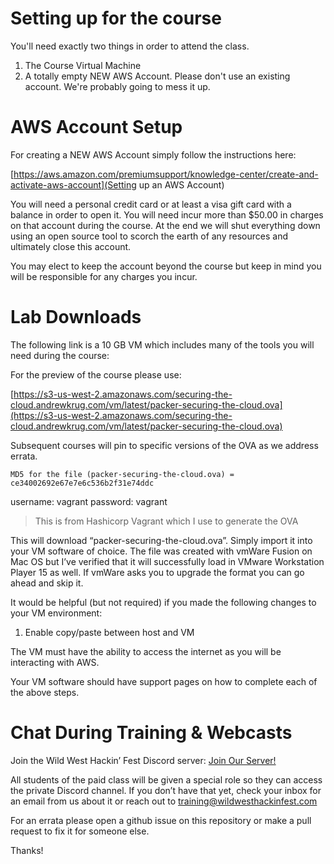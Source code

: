 # Setting up for the course

You'll need exactly two things in order to attend the class.  

1. The Course Virtual Machine
2. A totally empty NEW AWS Account.  Please don't use
an existing account.  We're probably going to mess it up.

# AWS Account Setup

For creating a NEW AWS Account simply follow the instructions here:

[https://aws.amazon.com/premiumsupport/knowledge-center/create-and-activate-aws-account](Setting up an AWS Account)

You will need a personal credit card or at least a visa gift card with a balance in order to open it.  You will need incur more than $50.00 in charges on that account during the course.  At the end we will shut everything down using an open source tool to scorch the earth of any resources and ultimately close this account.

You may elect to keep the account beyond the course but keep in mind you will be responsible for any charges you incur.

# Lab Downloads

The following link is a 10 GB VM which includes many of the tools you will need during the course:

For the preview of the course please use:

[https://s3-us-west-2.amazonaws.com/securing-the-cloud.andrewkrug.com/vm/latest/packer-securing-the-cloud.ova](https://s3-us-west-2.amazonaws.com/securing-the-cloud.andrewkrug.com/vm/latest/packer-securing-the-cloud.ova)

Subsequent courses will pin to specific versions of the OVA as we address errata.

`MD5 for the file (packer-securing-the-cloud.ova) = ce34002692e67e7e6c536b2f31e74ddc`

username: vagrant
password: vagrant

> This is from Hashicorp Vagrant which I use to generate the OVA

This will download “packer-securing-the-cloud.ova”. Simply import it into your VM software of choice. The file was created with vmWare Fusion on Mac OS but I’ve verified that it will successfully load in VMware Workstation Player 15 as well. If vmWare asks you to upgrade the format you can go ahead and skip it.

It would be helpful (but not required) if you made the following changes to your VM environment:
1) Enable copy/paste between host and VM

The VM must have the ability to access the internet as you will be interacting with AWS.

Your VM software should have support pages on how to complete each of the above steps. 

# Chat During Training & Webcasts

Join the Wild West Hackin’ Fest Discord server: [Join Our Server!](https://discord.gg/wwhf)

All students of the paid class will be given a special role so they can access the private Discord channel. If you don’t have that yet, check your inbox for an email from us about it or reach out to training@wildwesthackinfest.com

For an errata please open a github issue on this repository or make a pull request to fix it for someone else.

Thanks!